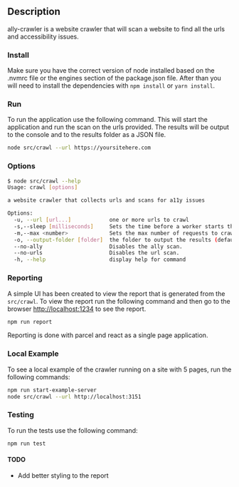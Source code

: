 ## Description

ally-crawler is a website crawler that will scan a website to find all the urls and accessibility issues.

### Install

Make sure you have the correct version of node installed based on the .nvmrc file or the engines section of the package.json file. After than you will need to install the dependencies with `npm install` or `yarn install`.

### Run

To run the application use the following command. This will start the application and run the scan on the urls provided. The results will be output to the console and to the results folder as a JSON file.

```bash
node src/crawl --url https://yoursitehere.com
```

### Options

```bash
$ node src/crawl --help
Usage: crawl [options]

a website crawler that collects urls and scans for a11y issues

Options:
  -u, --url [url...]            one or more urls to crawl
  -s,--sleep [milliseconds]     Sets the time before a worker starts the next crawl. This is to help avoid being blocked. (default: "200")
  -m,--max <number>             Sets the max number of requests to crawl. This is useful for testing.
  -o, --output-folder [folder]  the folder to output the results (default: "results")
  --no-ally                     Disables the ally scan.
  --no-urls                     Disables the url scan.
  -h, --help                    display help for command
```

### Reporting

A simple UI has been created to view the report that is generated from the `src/crawl`. To view the report run the following command and then go to the browser [http://localhost:1234]( http://localhost:1234) to see the report.

```bash
npm run report
```

Reporting is done with parcel and react as a single page application.

### Local Example

To see a local example of the crawler running on a site with 5 pages, run the following commands:

```bash
npm run start-example-server
node src/crawl --url http://localhost:3151
```

### Testing

To run the tests use the following command:

```bash
npm run test
```

#### TODO

- Add better styling to the report
